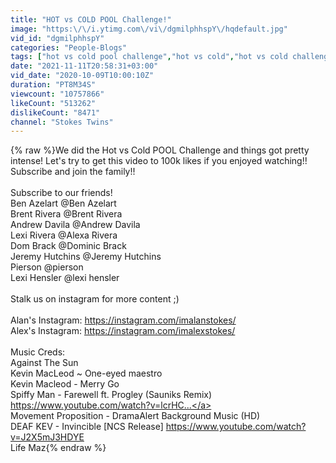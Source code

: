 ```yaml
---
title: "HOT vs COLD POOL Challenge!"
image: "https:\/\/i.ytimg.com\/vi\/dgmilphhspY\/hqdefault.jpg"
vid_id: "dgmilphhspY"
categories: "People-Blogs"
tags: ["hot vs cold pool challenge","hot vs cold","hot vs cold challenge"]
date: "2021-11-11T20:58:31+03:00"
vid_date: "2020-10-09T10:00:10Z"
duration: "PT8M34S"
viewcount: "10757866"
likeCount: "513262"
dislikeCount: "8471"
channel: "Stokes Twins"
---
```

{% raw %}We did the Hot vs Cold POOL Challenge and things got pretty intense! Let's try to get this video to 100k likes if you enjoyed watching!! Subscribe and join the family!! <br /><br />Subscribe to our friends!<br />Ben Azelart @Ben Azelart <br />Brent Rivera @Brent Rivera <br />Andrew Davila @Andrew Davila <br />Lexi Rivera @Alexa Rivera<br />Dom Brack @Dominic Brack <br />Jeremy Hutchins @Jeremy Hutchins <br />Pierson @pierson <br />Lexi Hensler @lexi hensler<br /><br />Stalk us on instagram for more content ;)<br /><br />Alan's Instagram: <a rel="nofollow" target="blank" href="https://instagram.com/imalanstokes/">https://instagram.com/imalanstokes/</a> <br />Alex's Instagram: <a rel="nofollow" target="blank" href="https://instagram.com/imalexstokes/">https://instagram.com/imalexstokes/</a><br /><br />Music Creds:<br />Against The Sun <br />Kevin MacLeod ~ One-eyed maestro<br />Kevin Macleod - Merry Go<br />Spiffy Man - Farewell ft. Progley (Sauniks Remix) <a rel="nofollow" target="blank" href="https://www.youtube.com/watch?v=lcrHC...">https://www.youtube.com/watch?v=lcrHC...</a><br />Movement Proposition - DramaAlert Background Music (HD) <br />DEAF KEV - Invincible [NCS Release] <a rel="nofollow" target="blank" href="https://www.youtube.com/watch?v=J2X5mJ3HDYE">https://www.youtube.com/watch?v=J2X5mJ3HDYE</a><br />Life Maz{% endraw %}
